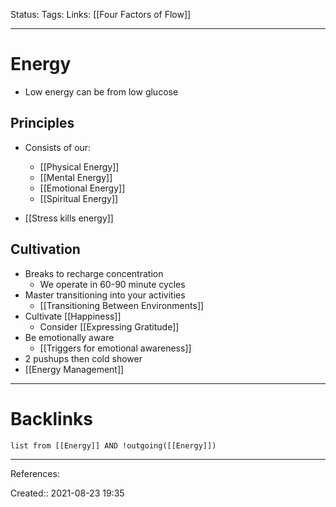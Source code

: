 Status: 
Tags: 
Links: [[Four Factors of Flow]]
___
# Energy
- Low energy can be from low glucose
## Principles
- Consists of our:
	- [[Physical Energy]]
	- [[Mental Energy]]
	- [[Emotional Energy]]
	- [[Spiritual Energy]]

- [[Stress kills energy]]
## Cultivation
- Breaks to recharge concentration
	- We operate in 60-90 minute cycles
- Master transitioning into your activities
	- [[Transitioning Between Environments]]
- Cultivate [[Happiness]]
	- Consider [[Expressing Gratitude]]
- Be emotionally aware
	- [[Triggers for emotional awareness]]
- 2 pushups then cold shower
- [[Energy Management]]
___
# Backlinks
```dataview
list from [[Energy]] AND !outgoing([[Energy]])
```
___
References:

Created:: 2021-08-23 19:35